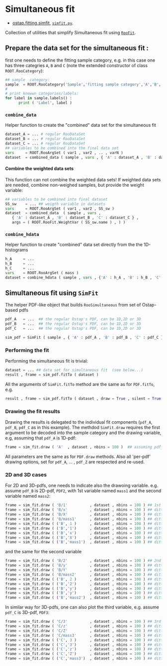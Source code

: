 # Simultaneous fit 

* [ostap.fitting.simfit](SIMFIT.md), [`simfit.py`](simfit.py).

Collection of utilities that simplify Simultaneous fit using [`RooFit`](https://root.cern.ch/roofit).

## Prepare the data set for the simultaneous fit :

first one needs to define the fitting  sample category, e.g. in this case one has three categries   `A`, `B` and `C`  (note the extended constructor of class `ROOT.RooCategory`): 
```python
## sample  category:
sample  = ROOT.RooCategory('Sample','fitting sample category','A','B','C')
#
# print knowwn categories/labels:
for label in sample.labels() : 
      print ( 'Label', label ) 
```

### `combine_data` 

Helper function to create the "combined" data set for the simultaneous fit 
```python
dataset_A = ... # regular RooDataSet
dataset_B = ... # regular RooDataSet
dataset_C = ... # regular RooDataSet
## variables to be combined into the final data set
vars     = ROOT.RooArgSet ( var1 , var2 , .. , varN )
dataset  = combined_data ( sample , vars , { 'A' : dataset_A , 'B' : dataset_B , 'C' : dataset_C } ) 
```
#### Combine the weighted data sets 
This function can not combine the weighted data sets!  If weighted data sets are needed, combine non-weighed samples,  but provide the weight variable:
```python
## variables to be combined into final dataset
SS_sw    = ... ## weigth variable in datasets 
vars     = ROOT.RooArgSet ( var1 , var2 , SS_sw )
dataset  = combined_data  ( sample , vars , 
   { 'A' : dataset_A , 'B' : dataset_B , 'C' : dataset_C } , 
   args = ( ROOT.RooFit.WeightVar ( SS_sw.name ) , ) )
```


### `combine_hdata` 

Helper function to create "combined" data set directly from the the 1D-histograms 
```python
h_A     = ...
h_B     = ...
h_C     = ...
vars    = ROOT.RooArgSet ( mass ) 
dataset = combine_hdata ( sample , vars , {'A' : h_A , 'B' : h_B , 'C' : h_C } )
```



## Simultaneous fit using `SimFit`  

The helper PDF-like object that builds `RooSimultaneous` from set of Ostap-based pdfs 
```python
pdf_A   = ...  ## the regular Ostap's PDF, can be 1D,2D or 3D 
pdf_B   = ...  ## the regular Ostap's PDF, can be 1D,2D or 3D 
pdf_C   = ...  ## the regular Ostap's PDF, can be 1D,2D or 3D 

sim_pdf = SimFit ( sample , { 'A' : pdf_A , 'B' : pdf_B , 'C' : pdf_C } , name = 'Sim' )                     
```
### Performing the fit 

Performing the simultaneous fit is trivial:
```python
dataset = ... ## data set for simultaneous fit  (see below...)
result , frame = sim_pdf.fitTo ( dataset ) 
```
All the arguments of `SimFit.fitTo` method are the same as for `PDF.fitTo`, e.g.
```python
result , frame = sim_pdf.fitTo ( dataset , draw = True , silent = True , sumw2 = True , ....) 
```
 
### Drawing the fit results 

Drawing the results is delegated to the individual fit components (`pdf_A`, `pdf_B`, `pdf_C` as in this example). The methdod `SimFit.draw` requires the  first argument to be decoded into the  sample category and the drawing variable, e.g, assuming that `pdf_A` is 1D-pdf:  
```python
frame = sim_fit.draw ( 'A'  , dataset , nbins = 100 )  ## assuming pdf_A is 1D-pdf
```
All parameters are the same as for `PDF.draw` methods. Also all 'per-pdf' drawing options, set for 
`pdf_A`, ... , `pdf_Z` are respected and re-used. 

### 2D and 3D cases 

For 2D and 3D-pdfs, one needs to indicate also the drawoing variable. 
e.g. assume `pdf_B` is 2D-pdf, `PDF2`,
 with  1st variable named `mass1` and the second variable 
named `mass2`: 
```python
frame = sim_fit.draw ( 'B/1'          , dataset , nbins = 100 ) ## 1st variable of 2D-pdf 
frame = sim_fit.draw ( 'B/x'          , dataset , nbins = 100 ) ## ditto 
frame = sim_fit.draw ( 'B/X'          , dataset , nbins = 100 ) ## ditto 
frame = sim_fit.draw ( 'B/mass1'      , dataset , nbins = 100 ) ## ditto
frame = sim_fit.draw ( ('B', 1 )      , dataset , nbins = 100 ) ## ditto
frame = sim_fit.draw ( ('B','1')      , dataset , nbins = 100 ) ## ditto
frame = sim_fit.draw ( ('B','x')      , dataset , nbins = 100 ) ## ditto 
frame = sim_fit.draw ( ('B','X')      , dataset , nbins = 100 ) ## ditto
frame = sim_fit.draw ( ('B','mass1')  , dataset , nbins = 100 ) ## ditto 
```
and the same for the second variable 
```python
frame = sim_fit.draw ( 'B/2'          , dataset , nbins = 100 ) ## 2nd variable of 2D-pdf 
frame = sim_fit.draw ( 'B/y'          , dataset , nbins = 100 ) ## ditto 
frame = sim_fit.draw ( 'B/Y'          , dataset , nbins = 100 ) ## ditto 
frame = sim_fit.draw ( 'B/mass2'      , dataset , nbins = 100 ) ## ditto
frame = sim_fit.draw ( ('B', 2 )      , dataset , nbins = 100 ) ## ditto
frame = sim_fit.draw ( ('B','2')      , dataset , nbins = 100 ) ## ditto
frame = sim_fit.draw ( ('B','y')      , dataset , nbins = 100 ) ## ditto 
frame = sim_fit.draw ( ('B','y')      , dataset , nbins = 100 ) ## ditto
frame = sim_fit.draw ( ('B','mass2')  , dataset , nbins = 100 ) ## ditto 
```
In similar way  for 3D-pdfs, one can also plot the third variable, 
e.g. assume `pdf_C` is 3D-pdf, `PDF3`:
```python
frame = sim_fit.draw ( 'C/3'          , dataset , nbins = 100 ) ## 3rd variable of 3D-pdf
frame = sim_fit.draw ( 'C/z'          , dataset , nbins = 100 ) ## ditto 
frame = sim_fit.draw ( 'C/Z'          , dataset , nbins = 100 ) ## ditto 
frame = sim_fit.draw ( 'C/mass3'      , dataset , nbins = 100 ) ## ditto
frame = sim_fit.draw ( ('C', 3 )      , dataset , nbins = 100 ) ## ditto
frame = sim_fit.draw ( ('C','3')      , dataset , nbins = 100 ) ## ditto
frame = sim_fit.draw ( ('C','z')      , dataset , nbins = 100 ) ## ditto 
frame = sim_fit.draw ( ('C','Z')      , dataset , nbins = 100 ) ## ditto
frame = sim_fit.draw ( ('C','mass3')  , dataset , nbins = 100 ) ## ditto 
```

